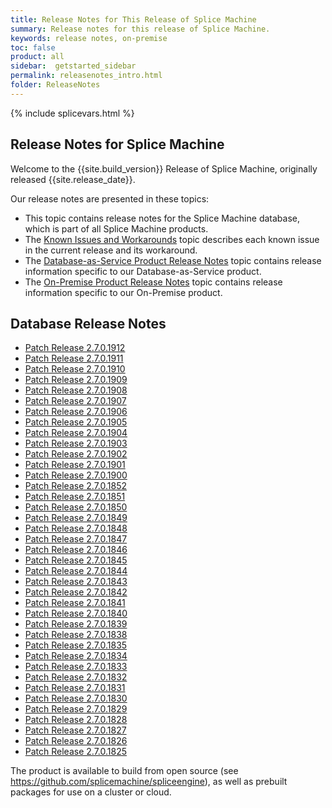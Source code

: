 ```yaml
---
title: Release Notes for This Release of Splice Machine
summary: Release notes for this release of Splice Machine.
keywords: release notes, on-premise
toc: false
product: all
sidebar:  getstarted_sidebar
permalink: releasenotes_intro.html
folder: ReleaseNotes
---
```

<section>
<div class="TopicContent" data-swiftype-index="true" markdown="1">
{% include splicevars.html %}

# Release Notes for Splice Machine

Welcome to the {{site.build_version}} Release of Splice Machine, originally released  {{site.release_date}}.

Our release notes are presented in these topics:

* This topic contains release notes for the Splice Machine database, which is part of all Splice Machine products.
* The [Known Issues and Workarounds](releasenotes_workarounds.html) topic describes each known issue in the current release and its workaround.
* The [Database-as-Service Product Release Notes](releasenotes_dbaas.html) topic contains release information specific to our Database-as-Service product.
* The [On-Premise Product Release Notes](releasenotes_onprem.html) topic contains release information specific to our On-Premise product.

## Database Release Notes

<ul>
    <li><a href="releasenotes_2.7.1912.html">Patch Release 2.7.0.1912</a></li>
    <li><a href="releasenotes_2.7.1911.html">Patch Release 2.7.0.1911</a></li>
    <li><a href="releasenotes_2.7.1910.html">Patch Release 2.7.0.1910</a></li>
    <li><a href="releasenotes_2.7.1909.html">Patch Release 2.7.0.1909</a></li>
    <li><a href="releasenotes_2.7.1908.html">Patch Release 2.7.0.1908</a></li>
    <li><a href="releasenotes_2.7.1907.html">Patch Release 2.7.0.1907</a></li>
    <li><a href="releasenotes_2.7.1906.html">Patch Release 2.7.0.1906</a></li>
    <li><a href="releasenotes_2.7.1905.html">Patch Release 2.7.0.1905</a></li>
    <li><a href="releasenotes_2.7.1904.html">Patch Release 2.7.0.1904</a></li>
    <li><a href="releasenotes_2.7.1903.html">Patch Release 2.7.0.1903</a></li>
    <li><a href="releasenotes_2.7.1902.html">Patch Release 2.7.0.1902</a></li>
    <li><a href="releasenotes_2.7.1901.html">Patch Release 2.7.0.1901</a></li>
    <li><a href="releasenotes_2.7.1900.html">Patch Release 2.7.0.1900</a></li>
    <li><a href="releasenotes_2.7.1852.html">Patch Release 2.7.0.1852</a></li>
    <li><a href="releasenotes_2.7.1851.html">Patch Release 2.7.0.1851</a></li>
    <li><a href="releasenotes_2.7.1850.html">Patch Release 2.7.0.1850</a></li>
    <li><a href="releasenotes_2.7.1849.html">Patch Release 2.7.0.1849</a></li>
    <li><a href="releasenotes_2.7.1848.html">Patch Release 2.7.0.1848</a></li>
    <li><a href="releasenotes_2.7.1847.html">Patch Release 2.7.0.1847</a></li>
    <li><a href="releasenotes_2.7.1846.html">Patch Release 2.7.0.1846</a></li>
    <li><a href="releasenotes_2.7.1845.html">Patch Release 2.7.0.1845</a></li>
    <li><a href="releasenotes_2.7.1844.html">Patch Release 2.7.0.1844</a></li>
    <li><a href="releasenotes_2.7.1843.html">Patch Release 2.7.0.1843</a></li>
    <li><a href="releasenotes_2.7.1842.html">Patch Release 2.7.0.1842</a></li>
    <li><a href="releasenotes_2.7.1841.html">Patch Release 2.7.0.1841</a></li>
    <li><a href="releasenotes_2.7.1840.html">Patch Release 2.7.0.1840</a></li>
    <li><a href="releasenotes_2.7.1839.html">Patch Release 2.7.0.1839</a></li>
    <li><a href="releasenotes_2.7.1838.html">Patch Release 2.7.0.1838</a></li>
    <li><a href="releasenotes_2.7.1835.html">Patch Release 2.7.0.1835</a></li>
    <li><a href="releasenotes_2.7.1834.html">Patch Release 2.7.0.1834</a></li>
    <li><a href="releasenotes_2.7.1833.html">Patch Release 2.7.0.1833</a></li>
    <li><a href="releasenotes_2.7.1832.html">Patch Release 2.7.0.1832</a></li>
    <li><a href="releasenotes_2.7.1831.html">Patch Release 2.7.0.1831</a></li>
    <li><a href="releasenotes_2.7.1830.html">Patch Release 2.7.0.1830</a></li>
    <li><a href="releasenotes_2.7.1829.html">Patch Release 2.7.0.1829</a></li>
    <li><a href="releasenotes_2.7.1828.html">Patch Release 2.7.0.1828</a></li>
    <li><a href="releasenotes_2.7.1827.html">Patch Release 2.7.0.1827</a></li>
    <li><a href="releasenotes_2.7.1826.html">Patch Release 2.7.0.1826</a></li>
    <li><a href="releasenotes_2.7.1825.html">Patch Release 2.7.0.1825</a></li>
</ul>

The product is available to build from open source (see <https://github.com/splicemachine/spliceengine>), as well as prebuilt packages for use on a cluster or cloud.

</div>
</section>
